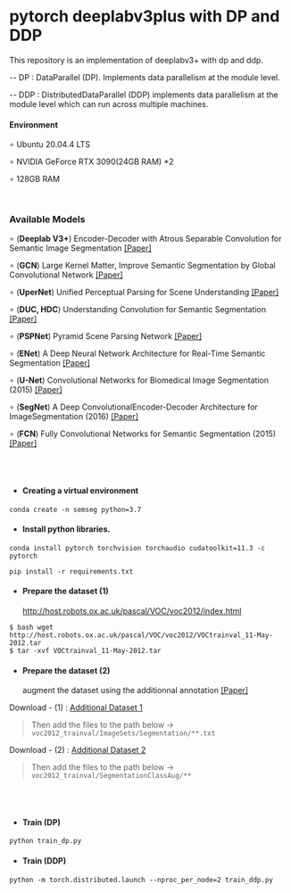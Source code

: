 # pytorch deeplabv3plus with DP and DDP
This repository is an implementation of deeplabv3+ with dp and ddp.

-- DP : DataParallel (DP). Implements data parallelism at the module level.

-- DDP : DistributedDataParallel (DDP) implements data parallelism at the module level which can run across multiple machines.

#### Environment
∘ Ubuntu 20.04.4 LTS

∘ NVIDIA GeForce RTX 3090(24GB RAM) *2 

∘ 128GB RAM

<br/>

### Available Models
∘ (**Deeplab V3+**) Encoder-Decoder with Atrous Separable Convolution for Semantic Image Segmentation [[Paper]](https://arxiv.org/abs/1802.02611)

∘ (**GCN**) Large Kernel Matter, Improve Semantic Segmentation by Global Convolutional Network [[Paper]](https://arxiv.org/abs/1703.02719)

∘ (**UperNet**) Unified Perceptual Parsing for Scene Understanding [[Paper]](https://arxiv.org/abs/1807.10221)

∘ (**DUC, HDC**) Understanding Convolution for Semantic Segmentation [[Paper]](https://arxiv.org/abs/1702.08502) 

∘ (**PSPNet**) Pyramid Scene Parsing Network [[Paper]](http://jiaya.me/papers/PSPNet_cvpr17.pdf) 

∘ (**ENet**) A Deep Neural Network Architecture for Real-Time Semantic Segmentation [[Paper]](https://arxiv.org/abs/1606.02147)

∘ (**U-Net**) Convolutional Networks for Biomedical Image Segmentation (2015) [[Paper]](https://arxiv.org/abs/1505.04597)

∘ (**SegNet**) A Deep ConvolutionalEncoder-Decoder Architecture for ImageSegmentation (2016) [[Paper]](https://arxiv.org/pdf/1511.00561)

∘ (**FCN**) Fully Convolutional Networks for Semantic Segmentation (2015) [[Paper]](https://people.eecs.berkeley.edu/~jonlong/long_shelhamer_fcn.pdf) 




<br/>
<br/>

* #### Creating a virtual environment
```shell
conda create -n semseg python=3.7
```  

* #### Install python libraries.
```shell
conda install pytorch torchvision torchaudio cudatoolkit=11.3 -c pytorch
```  
```shell
pip install -r requirements.txt
```  

* #### Prepare the dataset (1)
     <http://host.robots.ox.ac.uk/pascal/VOC/voc2012/index.html>
```shell
$ bash wget http://host.robots.ox.ac.uk/pascal/VOC/voc2012/VOCtrainval_11-May-2012.tar
$ tar -xvf VOCtrainval_11-May-2012.tar
```

* #### Prepare the dataset (2)
     augment the dataset using the additionnal annotation [[Paper]](http://home.bharathh.info/pubs/pdfs/BharathICCV2011.pdf)

Download - (1) : [Additional Dataset 1](https://www.dropbox.com/sh/jicjri7hptkcu6i/AACHszvCyYQfINpRI1m5cNyta?dl=0&lst=)

> Then add the files to the path below -> ``` voc2012_trainval/ImageSets/Segmentation/**.txt ```

Download - (2) : [Additional Dataset 2](https://www.dropbox.com/s/oeu149j8qtbs1x0/SegmentationClassAug.zip?dl=0)

> Then add the files to the path below -> ``` voc2012_trainval/SegmentationClassAug/** ```

<br/>
<br/>

* #### Train (DP)
     
```shell
python train_dp.py
```


* #### Train (DDP)

```shell
python -m torch.distributed.launch --nproc_per_node=2 train_ddp.py
```

     
















